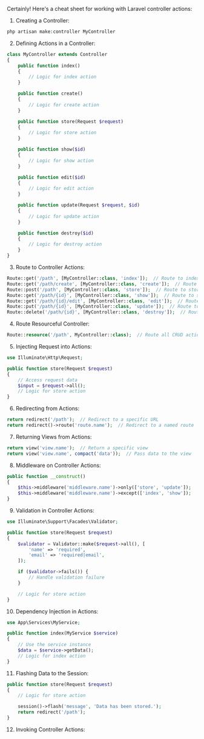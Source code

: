 Certainly! Here's a cheat sheet for working with Laravel controller actions:

1. Creating a Controller:
```php
php artisan make:controller MyController
```

2. Defining Actions in a Controller:
```php
class MyController extends Controller
{
    public function index()
    {
        // Logic for index action
    }

    public function create()
    {
        // Logic for create action
    }

    public function store(Request $request)
    {
        // Logic for store action
    }

    public function show($id)
    {
        // Logic for show action
    }

    public function edit($id)
    {
        // Logic for edit action
    }

    public function update(Request $request, $id)
    {
        // Logic for update action
    }

    public function destroy($id)
    {
        // Logic for destroy action
    }
}
```

3. Route to Controller Actions:
```php
Route::get('/path', [MyController::class, 'index']);  // Route to index action
Route::get('/path/create', [MyController::class, 'create']);  // Route to create action
Route::post('/path', [MyController::class, 'store']);  // Route to store action
Route::get('/path/{id}', [MyController::class, 'show']);  // Route to show action
Route::get('/path/{id}/edit', [MyController::class, 'edit']);  // Route to edit action
Route::put('/path/{id}', [MyController::class, 'update']);  // Route to update action
Route::delete('/path/{id}', [MyController::class, 'destroy']);  // Route to destroy action
```

4. Route Resourceful Controller:
```php
Route::resource('/path', MyController::class);  // Route all CRUD actions to the controller
```

5. Injecting Request into Actions:
```php
use Illuminate\Http\Request;

public function store(Request $request)
{
    // Access request data
    $input = $request->all();
    // Logic for store action
}
```

6. Redirecting from Actions:
```php
return redirect('/path');  // Redirect to a specific URL
return redirect()->route('route.name');  // Redirect to a named route
```

7. Returning Views from Actions:
```php
return view('view.name');  // Return a specific view
return view('view.name', compact('data'));  // Pass data to the view
```

8. Middleware on Controller Actions:
```php
public function __construct()
{
    $this->middleware('middleware.name')->only(['store', 'update']);
    $this->middleware('middleware.name')->except(['index', 'show']);
}
```

9. Validation in Controller Actions:
```php
use Illuminate\Support\Facades\Validator;

public function store(Request $request)
{
    $validator = Validator::make($request->all(), [
        'name' => 'required',
        'email' => 'required|email',
    ]);

    if ($validator->fails()) {
        // Handle validation failure
    }

    // Logic for store action
}
```

10. Dependency Injection in Actions:
```php
use App\Services\MyService;

public function index(MyService $service)
{
    // Use the service instance
    $data = $service->getData();
    // Logic for index action
}
```

11. Flashing Data to the Session:
```php
public function store(Request $request)
{
    // Logic for store action

    session()->flash('message', 'Data has been stored.');
    return redirect('/path');
}
```

12. Invoking Controller Actions:

